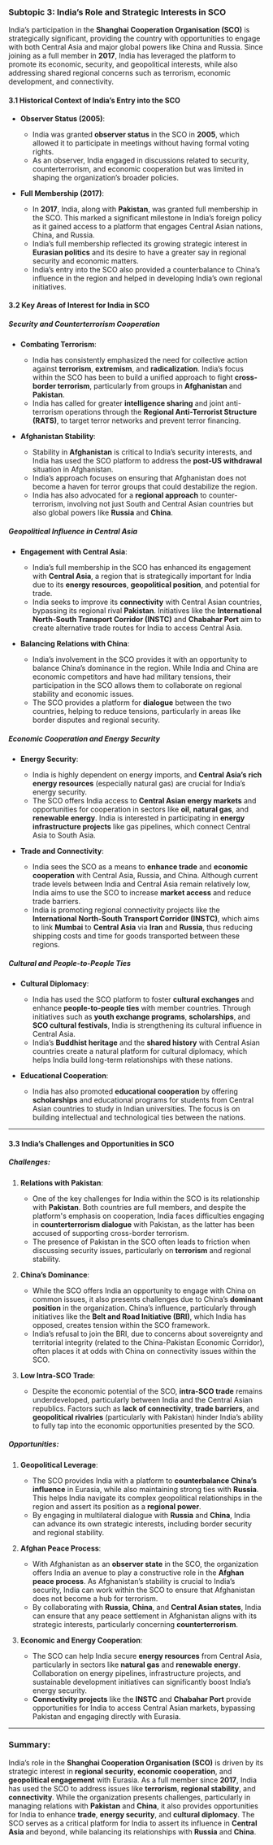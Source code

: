 ### Subtopic 3: India’s Role and Strategic Interests in SCO

India’s participation in the **Shanghai Cooperation Organisation (SCO)** is strategically significant, providing the country with opportunities to engage with both Central Asia and major global powers like China and Russia. Since joining as a full member in **2017**, India has leveraged the platform to promote its economic, security, and geopolitical interests, while also addressing shared regional concerns such as terrorism, economic development, and connectivity.

#### **3.1 Historical Context of India’s Entry into the SCO**

- **Observer Status (2005)**: 
  - India was granted **observer status** in the SCO in **2005**, which allowed it to participate in meetings without having formal voting rights.
  - As an observer, India engaged in discussions related to security, counterterrorism, and economic cooperation but was limited in shaping the organization’s broader policies.

- **Full Membership (2017)**:
  - In **2017**, India, along with **Pakistan**, was granted full membership in the SCO. This marked a significant milestone in India’s foreign policy as it gained access to a platform that engages Central Asian nations, China, and Russia.
  - India’s full membership reflected its growing strategic interest in **Eurasian politics** and its desire to have a greater say in regional security and economic matters.
  - India’s entry into the SCO also provided a counterbalance to China’s influence in the region and helped in developing India’s own regional initiatives.

#### **3.2 Key Areas of Interest for India in SCO**

##### **Security and Counterterrorism Cooperation**
- **Combating Terrorism**: 
  - India has consistently emphasized the need for collective action against **terrorism**, **extremism**, and **radicalization**. India’s focus within the SCO has been to build a unified approach to fight **cross-border terrorism**, particularly from groups in **Afghanistan** and **Pakistan**.
  - India has called for greater **intelligence sharing** and joint anti-terrorism operations through the **Regional Anti-Terrorist Structure (RATS)**, to target terror networks and prevent terror financing.

- **Afghanistan Stability**:
  - Stability in **Afghanistan** is critical to India’s security interests, and India has used the SCO platform to address the **post-US withdrawal** situation in Afghanistan.
  - India’s approach focuses on ensuring that Afghanistan does not become a haven for terror groups that could destabilize the region.
  - India has also advocated for a **regional approach** to counter-terrorism, involving not just South and Central Asian countries but also global powers like **Russia** and **China**.

##### **Geopolitical Influence in Central Asia**
- **Engagement with Central Asia**:
  - India’s full membership in the SCO has enhanced its engagement with **Central Asia**, a region that is strategically important for India due to its **energy resources**, **geopolitical position**, and potential for trade.
  - India seeks to improve its **connectivity** with Central Asian countries, bypassing its regional rival **Pakistan**. Initiatives like the **International North-South Transport Corridor (INSTC)** and **Chabahar Port** aim to create alternative trade routes for India to access Central Asia.

- **Balancing Relations with China**:
  - India’s involvement in the SCO provides it with an opportunity to balance China’s dominance in the region. While India and China are economic competitors and have had military tensions, their participation in the SCO allows them to collaborate on regional stability and economic issues.
  - The SCO provides a platform for **dialogue** between the two countries, helping to reduce tensions, particularly in areas like border disputes and regional security.

##### **Economic Cooperation and Energy Security**
- **Energy Security**:
  - India is highly dependent on energy imports, and **Central Asia’s rich energy resources** (especially natural gas) are crucial for India’s energy security.
  - The SCO offers India access to **Central Asian energy markets** and opportunities for cooperation in sectors like **oil**, **natural gas**, and **renewable energy**. India is interested in participating in **energy infrastructure projects** like gas pipelines, which connect Central Asia to South Asia.

- **Trade and Connectivity**:
  - India sees the SCO as a means to **enhance trade** and **economic cooperation** with Central Asia, Russia, and China. Although current trade levels between India and Central Asia remain relatively low, India aims to use the SCO to increase **market access** and reduce trade barriers.
  - India is promoting regional connectivity projects like the **International North-South Transport Corridor (INSTC)**, which aims to link **Mumbai** to **Central Asia** via **Iran** and **Russia**, thus reducing shipping costs and time for goods transported between these regions.

##### **Cultural and People-to-People Ties**
- **Cultural Diplomacy**:
  - India has used the SCO platform to foster **cultural exchanges** and enhance **people-to-people ties** with member countries. Through initiatives such as **youth exchange programs**, **scholarships**, and **SCO cultural festivals**, India is strengthening its cultural influence in Central Asia.
  - India’s **Buddhist heritage** and the **shared history** with Central Asian countries create a natural platform for cultural diplomacy, which helps India build long-term relationships with these nations.

- **Educational Cooperation**:
  - India has also promoted **educational cooperation** by offering **scholarships** and educational programs for students from Central Asian countries to study in Indian universities. The focus is on building intellectual and technological ties between the nations.

---

#### **3.3 India’s Challenges and Opportunities in SCO**

##### **Challenges**:
1. **Relations with Pakistan**:
   - One of the key challenges for India within the SCO is its relationship with **Pakistan**. Both countries are full members, and despite the platform's emphasis on cooperation, India faces difficulties engaging in **counterterrorism dialogue** with Pakistan, as the latter has been accused of supporting cross-border terrorism.
   - The presence of Pakistan in the SCO often leads to friction when discussing security issues, particularly on **terrorism** and regional stability.

2. **China’s Dominance**:
   - While the SCO offers India an opportunity to engage with China on common issues, it also presents challenges due to China’s **dominant position** in the organization. China’s influence, particularly through initiatives like the **Belt and Road Initiative (BRI)**, which India has opposed, creates tension within the SCO framework.
   - India’s refusal to join the BRI, due to concerns about sovereignty and territorial integrity (related to the China-Pakistan Economic Corridor), often places it at odds with China on connectivity issues within the SCO.

3. **Low Intra-SCO Trade**:
   - Despite the economic potential of the SCO, **intra-SCO trade** remains underdeveloped, particularly between India and the Central Asian republics. Factors such as **lack of connectivity**, **trade barriers**, and **geopolitical rivalries** (particularly with Pakistan) hinder India’s ability to fully tap into the economic opportunities presented by the SCO.

##### **Opportunities**:
1. **Geopolitical Leverage**:
   - The SCO provides India with a platform to **counterbalance China’s influence** in Eurasia, while also maintaining strong ties with **Russia**. This helps India navigate its complex geopolitical relationships in the region and assert its position as a **regional power**.
   - By engaging in multilateral dialogue with **Russia** and **China**, India can advance its own strategic interests, including border security and regional stability.

2. **Afghan Peace Process**:
   - With Afghanistan as an **observer state** in the SCO, the organization offers India an avenue to play a constructive role in the **Afghan peace process**. As Afghanistan’s stability is crucial to India’s security, India can work within the SCO to ensure that Afghanistan does not become a hub for terrorism.
   - By collaborating with **Russia**, **China**, and **Central Asian states**, India can ensure that any peace settlement in Afghanistan aligns with its strategic interests, particularly concerning **counterterrorism**.

3. **Economic and Energy Cooperation**:
   - The SCO can help India secure **energy resources** from Central Asia, particularly in sectors like **natural gas** and **renewable energy**. Collaboration on energy pipelines, infrastructure projects, and sustainable development initiatives can significantly boost India’s energy security.
   - **Connectivity projects** like the **INSTC** and **Chabahar Port** provide opportunities for India to access Central Asian markets, bypassing Pakistan and engaging directly with Eurasia.

---

### **Summary**:
India’s role in the **Shanghai Cooperation Organisation (SCO)** is driven by its strategic interest in **regional security**, **economic cooperation**, and **geopolitical engagement** with Eurasia. As a full member since **2017**, India has used the SCO to address issues like **terrorism**, **regional stability**, and **connectivity**. While the organization presents challenges, particularly in managing relations with **Pakistan** and **China**, it also provides opportunities for India to enhance **trade**, **energy security**, and **cultural diplomacy**. The SCO serves as a critical platform for India to assert its influence in **Central Asia** and beyond, while balancing its relationships with **Russia** and **China**.